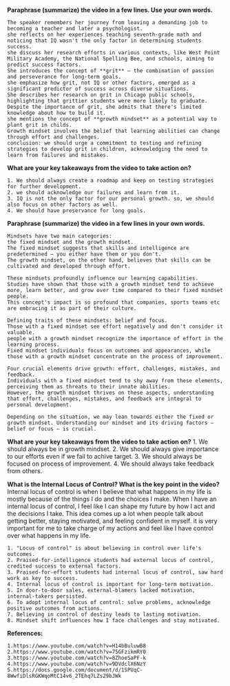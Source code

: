 **Paraphrase (summarize) the video in a few lines. Use your own words.**

    The speaker remembers her journey from leaving a demanding job to becoming a teacher and later a psychologist. 
    she reflects on her experiences teaching seventh-grade math and noticing that IQ wasn't the only factor in determining students success. 
    she discuss her research efforts in various contexts, like West Point Military Academy, the National Spelling Bee, and schools, aiming to predict success factors.
    She introduces the concept of **grit** – the combination of passion and perseverance for long-term goals. 
    she emphasize how grit, not IQ or other factors, emerged as a significant predictor of success across diverse situations. 
    She describes her research on grit in Chicago public schools, highlighting that grittier students were more likely to graduate.
    Despite the importance of grit, she admits that there's limited knowledge about how to build it. 
    she mentions the concept of **growth mindset** as a potential way to plant grit in childs. 
    Growth mindset involves the belief that learning abilities can change through effort and challenges. 
    conclusion: we should urge a commitment to testing and refining strategies to develop grit in children, acknowledging the need to learn from failures and mistakes.

**What are your key takeaways from the video to take action on?**

    1. We should always create a roadmap and keep on testing strategies for further development.
    2. we should acknowledge our failures and learn from it.
    3. IQ is not the only factor for our personal growth. so, we should also focus on other factors as well.
    4. We should have preservance for long goals.

**Paraphrase (summarize) the video in a few lines in your own words.**

    Mindsets have two main categories: 
    the fixed mindset and the growth mindset. 
    The fixed mindset suggests that skills and intelligence are predetermined – you either have them or you don't. 
    The growth mindset, on the other hand, believes that skills can be cultivated and developed through effort.

    These mindsets profoundly influence our learning capabilities. 
    Studies have shown that those with a growth mindset tend to achieve more, learn better, and grow over time compared to their fixed mindset people. 
    This concept's impact is so profound that companies, sports teams etc are embracing it as part of their culture.

    Defining traits of these mindsets: belief and focus. 
    Those with a fixed mindset see effort negatively and don't consider it valuable. 
    people with a growth mindset recognize the importance of effort in the learning process. 
    Fixed mindset individuals focus on outcomes and appearances, while those with a growth mindset concentrate on the process of improvement.

    Four crucial elements drive growth: effort, challenges, mistakes, and feedback. 
    Individuals with a fixed mindset tend to shy away from these elements, perceiving them as threats to their innate abilities. 
    However, the growth mindset thrives on these aspects, understanding that effort, challenges, mistakes, and feedback are integral to personal development.

    Depending on the situation, we may lean towards either the fixed or growth mindset. Understanding our mindset and its driving factors – belief or focus – is crucial.

**What are your key takeaways from the video to take action on?**
    1. We should always be in growth mindset.
    2. We should always give importance to our efforts even if we fail to achive target.
    3. We should always be focused on process of improvement.
    4. We should always take feedback from others.

**What is the Internal Locus of Control? What is the key point in the video?**
    Internal locus of control is when I believe that what happens in my life is mostly because of the things I do and the choices I make. 
    When I have an internal locus of control, I feel like I can shape my future by how I act and the decisions I take. 
    This idea comes up a lot when people talk about getting better, staying motivated, and feeling confident in myself. 
    it is very important for me to take charge of my actions and feel like I have control over what happens in my life.

    1. "Locus of control" is about believing in control over life's outcomes.
    2. Praised-for-intelligence students had external locus of control, credited success to external factors.
    3. Praised-for-effort students had internal locus of control, saw hard work as key to success.
    4. Internal locus of control is important for long-term motivation.
    5. In door-to-door sales, external-blamers lacked motivation, internal-takers persisted.
    6. To adopt internal locus of control: solve problems, acknowledge positive outcomes from actions.
    7. Believing in control of destiny leads to lasting motivation.
    8. Mindset shift influences how I face challenges and stay motivated.

**References:**

    1.https://www.youtube.com/watch?v=H14bBuluwB8
    2.https://www.youtube.com/watch?v=75GFzikmRY0
    3.https://www.youtube.com/watch?v=8ZhoeSaPF-k
    4.https://www.youtube.com/watch?v=9DVdclX6NzY
    5.https://docs.google.com/document/d/1SPUqC-8WwfiDlsRGKWqoMtC14v6_2TEhq7LZs29bJWk